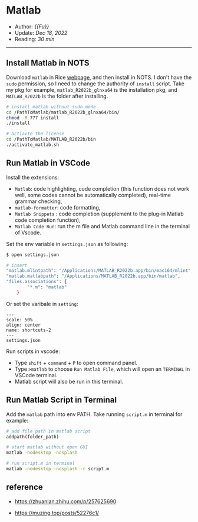 # Matlab

- Author: *{{Fu}}*
- Update: *Dec 18, 2022*
- Reading: *30 min*

---


## Install Matlab in NOTS

Download `matlab` in Rice [webpage](https://kb.rice.edu/page.php?id=69000),
and then install in NOTS.
I don't have the `sudo` permission, so I need to change the authority of `install` script. 
Take my pkg for example, `matlab_R2022b_glnxa64` is the installation pkg, and `MATLAB_R2022b` is the folder after installing.


```bash
# install matlab without sudo mode
cd /PathToMatlab/matlab_R2022b_glnxa64/bin/
chmod -R 777 install
./install

# actiavte the license
cd /PathToMatlab/MATLAB_R2022b/bin
./activate_matlab.sh

```

## Run Matlab in VSCode 

Install the extensions: 
- `Matlab`: code highlighting, code completion (this function does not work well, some codes cannot be automatically completed), real-time grammar checking, 
- `matlab-formatter`: code formatting, 
- `Matlab Snippets` : code completion (supplement to the plug-in Matlab code completion function), 
- `Matlab Code Run`: run the m file and Matlab command line in the terminal of Vscode. 

Set the env variable in `settings.json` as following:

```bash
$ open settings.json

# insert
"matlab.mlintpath": "/Applications/MATLAB_R2022b.app/bin/maci64/mlint",
"matlab.matlabpath": "/Applications/MATLAB_R2022b.app/bin/matlab",
"files.associations": {
        "*.m": "matlab"
    }
```

Or set the varibale in `setting`:

```{figure} ./files/matlab-setting.jpg
---
scale: 50%
align: center
name: shortcuts-2
---
settings.json
```


Run scripts in vscode:

- Type `shift` + `command` + `P` to open command panel.
- Type `>matlab` to choose `Run Matlab File`, which will open an `TERMINAL` in VSCode terminal. 
- Matlab script will also be run in this terminal.



## Run Matlab Script in Terminal

Add the `matlab` path into env PATH. Take running `script.m` in terminal for example:

```bash
# add file path in matlab script
addpath(folder_path)

# start matlab without open GUI
matlab -nodesktop -nosplash 

# run script.m in terminal
matlab -nodesktop -nosplash -r script.m
```




## reference

- https://zhuanlan.zhihu.com/p/257625690

- https://muzing.top/posts/52276c1/